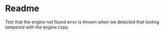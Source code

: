 # Readme

Test that the engine not found error is thrown when we detected that tooling tampered with the engine copy.
